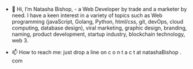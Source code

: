 - 👋 Hi, I’m Natasha Bishop, -
a Web Developer by trade and a marketer by need. I have a keen interest in a variety of topics such as 
Web programming (javaScript, Golang, Python, html/css, git, devOps, cloud computing, database design), 
viral marketing, graphic design, branding, naming, product development, startup industry, blockchain technology, web 3.

- 📫 How to reach me: just drop a line on c o n t a c t at natashaBishop . com
